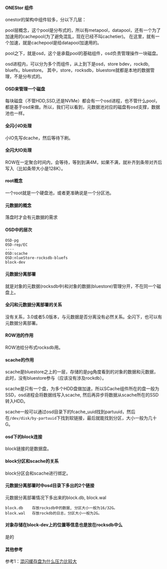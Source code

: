 
#### ONEStor 组件
onestor的架构中组件较多，分以下几层：

pool层概念，这个pool是分布式的，所以有metapool，datapool，还有一个为了加速用的cachepool(为了避免混乱，现在已经不叫cachetier)。
在这里，就有一个加速，就是cachepool是给datapool加速用的。

pool之下，就是osd，这个是承载pool的基础组件，osd负责管理操作一块磁盘。

osd进程内，可以分为多个而组件，从上到下是osd，store bdev，rockdb, bluefs，bluestore。
其中，store，rocksdb，bluestore就都是本地的数据管理，不是分布式的。

#### OSD来管理一个磁盘
每块磁盘（不管HDD,SSD,还是NVMe）都会有一个osd进程，也不管什么pool，都是基于osd来做。所以，我们可以看到，元数据池对应的磁盘有osd支撑，数据池也一样。

#### 全闪小IO处理
小IO先写dcache，然后等待下刷。

#### 全闪大IO处理
ROW在一定聚合时间内，会等待，等到到满4M，如果不满，就补齐到条带对齐后写入（比如条带大小是128K）。

#### root概念
一个root就是一个硬盘池，或者更准确说是一个分区池。

#### 元数据的概念
落盘时才会有元数据的需求

#### OSD中的层次
```
OSD-pg
OSD-rep/EC
----
OSD:scache
OSD:nlueStore-rocksdb-bluefs
block-dev
```

#### 元数据分离部署
就是对象的元数据(rocksdb中)和对象的数据(bluestore)管理分开，不在同一个磁盘上。

#### 全闪和元数据分离部署的关系
没有关系，3.0或者5.0版本，与元数据是否分离没有必然关系。全闪下，也可以有元数据分离部署。

#### ROW池的作用
ROW池给分布式rocksdb用。

#### scache的作用
scache是bluestore之上的一层，存储的是pg角度看到的对象的数据和元数据，此时，没有bluestore参与（应该没有涉及rockdb）。

scache是只有一个盘，为多个HDD盘做加速，所以SCache组件所在的盘一般为SSD，osd进程会将数据线写入scache, 然后再异步将数据从scache所在的SSD转入HDD。

scache一般可以通过osd目录下的fcache_uuid找到partuuid，然后在`/dev/disk/by-partuuid`下找到软链接，最后就能找到分区，大小一般为几十G。

#### osd下的block连接
block链接的是数据盘。

#### block分区和scache的关系
block分区会和scache进行绑定。


#### 元数据分离部署时中osd目录下多出的2个链接
元数据分离部署情况下多出来的block.db, block.wal
```
block.db    存放rocksdb中的数据, 分区大小一般为16/32G。
block.wal   存放rockdb的日志，分区大小一般为2G。
```

#### 对象存储在block-dev上的位置等信息也是放在rocksdb中么
是的

#### 其他参考
参考1：[混闪缓存盘为什么压力比较大](/2021/202110混闪缓存盘为什么压力比较大.md)
